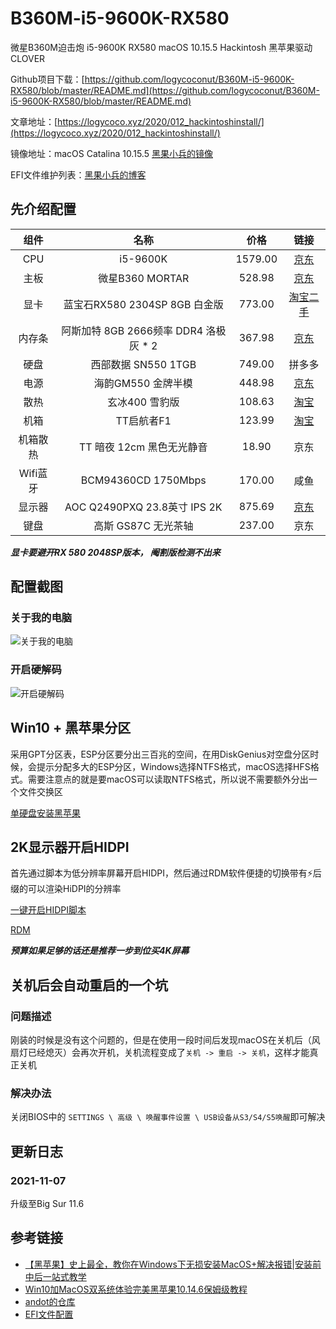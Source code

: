 # B360M-i5-9600K-RX580

微星B360M迫击炮 i5-9600K RX580 macOS 10.15.5 Hackintosh 黑苹果驱动CLOVER

Github项目下载：[https://github.com/logycoconut/B360M-i5-9600K-RX580/blob/master/README.md](https://github.com/logycoconut/B360M-i5-9600K-RX580/blob/master/README.md)

文章地址：[https://logycoco.xyz/2020/012_hackintoshinstall/](https://logycoco.xyz/2020/012_hackintoshinstall/)

镜像地址：macOS Catalina 10.15.5 [黑果小兵的镜像](https://blog.daliansky.net/macOS-Catalina-10.15.5-19F96-Release-version-with-Clover-5118-original-image-Double-EFI-Version-UEFI-and-MBR.html#more)

EFI文件维护列表：[黑果小兵的博客](https://blog.daliansky.net/Hackintosh-long-term-maintenance-model-checklist.html)

## 先介绍配置

| 组件 |   名称    |      价格      |      链接      |
| :--: | :-------: | :------------: | :------------: |
| CPU  | i5-9600K | 1579.00 |[京东](https://item.jd.com/100000634419.html)  |
| 主板 | 微星B360 MORTAR | 528.98 | [京东](https://item.jd.com/6833426.html#crumb-wrap) |
| 显卡 | 蓝宝石RX580 2304SP 8GB 白金版 | 773.00 | [淘宝二手](https://item.taobao.com/item.htm?spm=a1z09.2.0.0.92b72e8d3PQbE7&id=591402176938&_u=82ehsl2icd55) |
| 内存条 | 阿斯加特 8GB 2666频率 DDR4 洛极灰 * 2 | 367.98 | [京东](https://item.jd.com/100003374700.html) |
| 硬盘 | 西部数据 SN550 1TGB | 749.00 | 拼多多 |
| 电源 | 海韵GM550 金牌半模 | 448.98 | [京东](https://item.jd.com/100004223051.html#crumb-wrap) |
| 散热 | 玄冰400 雪豹版 | 108.63 | [淘宝](https://detail.tmall.com/item.htm?id=14756775238&ali_refid=a3_430583_1006:1103537345:N:a6nKlWOYGMyBOGHXCpULmp5sn4LFJtgd:9d1b765dee2b408569b35a29a5a09f08&ali_trackid=1_9d1b765dee2b408569b35a29a5a09f08&spm=a230r.1.14.1&skuId=4309658964583) |
| 机箱 | TT启航者F1 | 123.99 | [淘宝](https://detail.tmall.com/item.htm?spm=a1z10.5-b-s.w4011-16097915567.64.10ae6e65RvVObl&id=602242033086&rn=a0d10f3eba4bff77bcec5234049f956a&abbucket=7&skuId=4218072037155) |
| 机箱散热 | TT 暗夜 12cm 黑色无光静音 | 18.90 | 京东 |
| Wifi蓝牙 | BCM94360CD 1750Mbps  | 170.00 | 咸鱼 |
| 显示器 | AOC Q2490PXQ 23.8英寸 IPS 2K | 875.69 | [京东](https://item.jd.com/5375281.html#crumb-wrap) |
| 键盘 | 高斯 GS87C 无光茶轴 | 237.00 | 京东 |

***显卡要避开RX 580 2048SP版本， 阉割版检测不出来***

## 配置截图

### 关于我的电脑

![关于我的电脑](https://raw.githubusercontent.com/logycoconut/B360M-i5-9600K-RX580/master/images/1.png)

### 开启硬解码

![开启硬解码](https://raw.githubusercontent.com/logycoconut/B360M-i5-9600K-RX580/master/images/2.png)

## Win10 + 黑苹果分区

采用GPT分区表，ESP分区要分出三百兆的空间，在用DiskGenius对空盘分区时候，会提示分配多大的ESP分区，Windows选择NTFS格式，macOS选择HFS格式。需要注意点的就是要macOS可以读取NTFS格式，所以说不需要额外分出一个文件交换区

[ 单硬盘安装黑苹果 ](https://www.itpwd.com/247.html)

## 2K显示器开启HIDPI

首先通过脚本为低分辨率屏幕开启HIDPI，然后通过RDM软件便捷的切换带有⚡️后缀的可以渲染HiDPI的分辨率

[一键开启HIDPI脚本](https://github.com/xzhih/one-key-hidpi/blob/master/README-zh.md)

[RDM](https://github.com/avibrazil/RDM)

***预算如果足够的话还是推荐一步到位买4K屏幕***

## 关机后会自动重启的一个坑

### 问题描述

刚装的时候是没有这个问题的，但是在使用一段时间后发现macOS在关机后（风扇灯已经熄灭）会再次开机，关机流程变成了`关机 -> 重启 -> 关机`，这样才能真正关机

### 解决办法

关闭BIOS中的 `SETTINGS \ 高级 \ 唤醒事件设置 \ USB设备从S3/S4/S5唤醒`即可解决

## 更新日志

### 2021-11-07

升级至Big Sur 11.6

## 参考链接

* [【黑苹果】史上最全，教你在Windows下无损安装MacOS+解决报错|安装前中后一站式教学](https://www.bilibili.com/video/BV1fE411W7ei)
* [ Win10加MacOS双系统体验完美黑苹果10.14.6保姆级教程 ](https://www.bilibili.com/video/BV1W44112792)
* [andot的仓库](https://github.com/andot/MSI-B360M-MORTAR-IMACPRO-EFI)
* [EFI文件配置](https://blog.csdn.net/Su_Yi/article/details/93773558)
